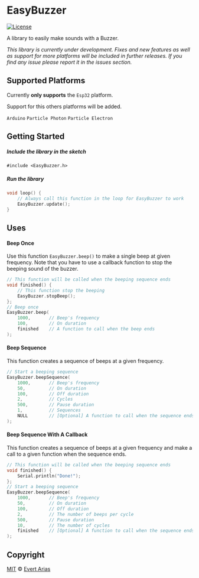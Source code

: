 # EasyBuzzer
[![License](http://img.shields.io/:license-mit-blue.svg)](http://doge.mit-license.org)

A library to easily make sounds with a Buzzer.

*This library is currently under development. Fixes and new features as well as support for more platforms will be included in further releases. If you find any issue please report it in the issues section.*



## Supported Platforms

Currently **only supports** the `Esp32` platform. 

Support for this others platforms will be added. 

 `Arduino`  `Particle Photon`  `Particle Electron`

## Getting Started

##### Include the library in the sketch

`#include <EasyBuzzer.h>`

##### Run the library

``` c++
void loop() {
	// Always call this function in the loop for EasyBuzzer to work
	EasyBuzzer.update();
}
```



## Uses

#### Beep Once

Use this function `EasyBuzzer.beep()` to make a single beep at given frequency. Note that you have to use a callback function to stop the beeping sound of the buzzer.

```c++
// This function will be called when the beeping sequence ends
void finished() {
	// This function stop the beeping
	EasyBuzzer.stopBeep();
};
// Beep once
EasyBuzzer.beep(
	1000,		// Beep's frequency
	100,		// On duration
	finished	// A function to call when the beep ends
);
```


#### Beep Sequence

This function creates a sequence of beeps at a given frequency. 

```c++
// Start a beeping sequence
EasyBuzzer.beepSequence(
	1000,		// Beep's frequency
	50,			// On duration
	100,		// Off duration
	2,			// Cycles
	500,		// Pause duration
	1,      	// Sequences
	NULL		// [Optional] A function to call when the sequence ends
);
```


#### Beep Sequence With A Callback

This function creates a sequence of beeps at a given frequency and make a call to a given function when the sequence ends.

```c++
// This function will be called when the beeping sequence ends
void finished() {
	Serial.println("Done!");
};
// Start a beeping sequence
EasyBuzzer.beepSequence(
	1000,		// Beep's frequency
	50,			// On duration
	100,		// Off duration
	2,			// The number of beeps per cycle
	500,		// Pause duration
	10,			// The number of cycles
	finished	// [Optional] A function to call when the sequence ends
);
```



## Copyright

[MIT](../LICENSE.md) © [Evert Arias](https://evert.ariascode.com/about)